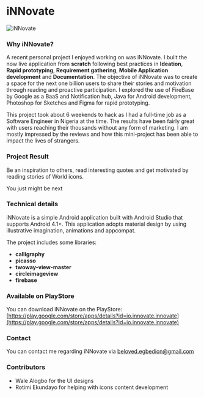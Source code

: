 # iNNovate


![iNNovate](https://i.imgur.com/PNoxlR3.png)

### Why iNNovate?

A recent personal project I enjoyed working on was iNNovate. 
I built the now live application from **scratch** following best practices in **Ideation**, **Rapid prototyping**, **Requirement gathering**, **Mobile Application development** and **Documentation**.
The objective of iNNovate was to create a space for the next one billion users to share their stories and motivation through reading and proactive participation. I explored the use of FireBase by Google as a BaaS and Notification hub, Java for Android development, Photoshop for  Sketches and Figma for rapid prototyping.

This project took about 6 weekends to hack as I had a full-time job as a Software Engineer in Nigeria at the time. The results have been fairly great with users reaching their thousands without any form of marketing. I am mostly impressed by the reviews and how this mini-project has been able to impact the lives of strangers. 



### Project Result

Be an inspiration to others, read interesting quotes and get motivated by reading stories of World icons.

You just might be next


### Technical details

iNNovate is a simple Android application built with Android Studio that supports Android 4.1+. 
This application adopts material design by using illustrative imagination, animations and appcompat.

The project includes some libraries:

- **calligraphy**
- **picasso**
- **twoway-view-master**
- **circleimageview**
- **firebase**


### Available on PlayStore

You can download iNNovate on the PlayStore: 
[https://play.google.com/store/apps/details?id=io.innovate.innovate](https://play.google.com/store/apps/details?id=io.innovate.innovate)


### Contact

You can contact me regarding iNNovate via [beloved.egbedion@gmail.com](mailto:beloved.egbedion@gmail.com)

### Contributors

- Wale Alogbo for the UI designs
- Rotimi Ekundayo for helping with icons content development


